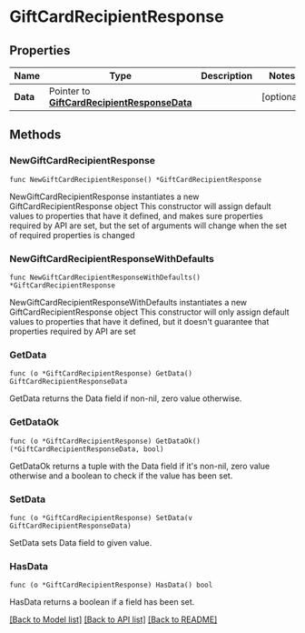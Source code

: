 # GiftCardRecipientResponse

## Properties

Name | Type | Description | Notes
------------ | ------------- | ------------- | -------------
**Data** | Pointer to [**GiftCardRecipientResponseData**](GiftCardRecipientResponseData.md) |  | [optional] 

## Methods

### NewGiftCardRecipientResponse

`func NewGiftCardRecipientResponse() *GiftCardRecipientResponse`

NewGiftCardRecipientResponse instantiates a new GiftCardRecipientResponse object
This constructor will assign default values to properties that have it defined,
and makes sure properties required by API are set, but the set of arguments
will change when the set of required properties is changed

### NewGiftCardRecipientResponseWithDefaults

`func NewGiftCardRecipientResponseWithDefaults() *GiftCardRecipientResponse`

NewGiftCardRecipientResponseWithDefaults instantiates a new GiftCardRecipientResponse object
This constructor will only assign default values to properties that have it defined,
but it doesn't guarantee that properties required by API are set

### GetData

`func (o *GiftCardRecipientResponse) GetData() GiftCardRecipientResponseData`

GetData returns the Data field if non-nil, zero value otherwise.

### GetDataOk

`func (o *GiftCardRecipientResponse) GetDataOk() (*GiftCardRecipientResponseData, bool)`

GetDataOk returns a tuple with the Data field if it's non-nil, zero value otherwise
and a boolean to check if the value has been set.

### SetData

`func (o *GiftCardRecipientResponse) SetData(v GiftCardRecipientResponseData)`

SetData sets Data field to given value.

### HasData

`func (o *GiftCardRecipientResponse) HasData() bool`

HasData returns a boolean if a field has been set.


[[Back to Model list]](../README.md#documentation-for-models) [[Back to API list]](../README.md#documentation-for-api-endpoints) [[Back to README]](../README.md)


